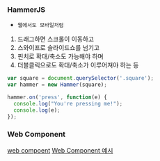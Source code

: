 ### HammerJS
- `웹에서도 모바일처럼`

1. 드래그하면 스크롤이 이동하고    
2. 스와이프로 슬라이드쇼를 넘기고    
3. 핀치로 확대/축소도 가능해야 하며   
4. 더블클릭으로도 확대/축소가 이루어져야 하는 등    

```javascript
var square = document.querySelector('.square');
var hammer = new Hammer(square);

hammer.on('press', function(e) {
  console.log("You're pressing me!");
  console.log(e);
});
```


### Web Component
[web compoent](https://lyhy0310.medium.com/web-components-01-78d769063ada)
[Web Component 예시](https://alexband.tistory.com/53)
